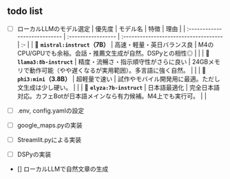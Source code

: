 ## todo list
- [ ] ローカルLLMのモデル選定
| 優先度                           | モデル名               | 特徴                                    | 理由 |
| :---------------------------- | :----------------- | :------------------------------------ | :- |
| 🥇 **`mistral:instruct`（7B）** | 高速・軽量・英日バランス良      | M4のCPU/GPUでも余裕。会話・推薦文生成が自然。DSPyとの相性◎  |    |
| 🥈 **`llama3:8b-instruct`**   | 精度・流暢さ・指示順守性がさらに良い | 24GBメモリで動作可能（やや遅くなるが実用範囲）。多言語に強く自然。   |    |
| 🥉 **`phi3:mini`（3.8B）**      | 超軽量で速い             | 試作やモバイル開発用に最適。ただし文生成は少し硬い。            |    |
| 🎌 **`elyza:7b-instruct`**    | 日本語最適化             | 完全日本語対応。カフェBotが日本語メインなら有力候補。M4上でも実行可。 |    |

- [ ] .env, config.yamlの設定
- [ ] google_maps.pyの実装
- [ ] Streamlit.pyによる実装
- [ ] DSPyの実装
- [] ローカルLLMで自然文章の生成